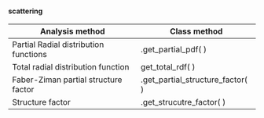 #### scattering
| Analysis method | Class method |
| ----------- | ----------- |
| Partial Radial distribution functions | .get_partial_pdf( ) |
| Total radial distribution function | get_total_rdf( ) | 
| Faber-Ziman partial structure factor | .get_partial_structure_factor( ) | 
| Structure factor | .get_strucutre_factor( ) | 